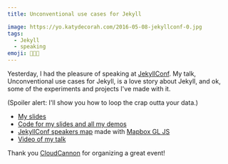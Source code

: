 ```yaml
---
title: Unconventional use cases for Jekyll

image: https://yo.katydecorah.com/2016-05-08-jekyllconf-0.jpg
tags:
  - Jekyll
  - speaking
emoji: 👩🏼‍🏫
---
```


Yesterday, I had the pleasure of speaking at [JekyllConf](http://jekyllconf.com/). My talk, Unconventional use cases for Jekyll, is a love story about Jekyll, and ok, some of the experiments and projects I've made with it.

(Spoiler alert: I'll show you how to loop the crap outta your data.)

- [My slides]({{site.url}}/unconventional/)
- [Code for my slides and all my demos](https://github.com/katydecorah/unconventional/)
- [JekyllConf speakers map]({{site.url}}/unconventional/jekyllconf/) made with [Mapbox GL JS](https://www.mapbox.com/mapbox-gl-js/api/)
- [Video of my talk](https://youtu.be/s84wFRD8vfE)

Thank you [CloudCannon](http://cloudcannon.com/) for organizing a great event!
